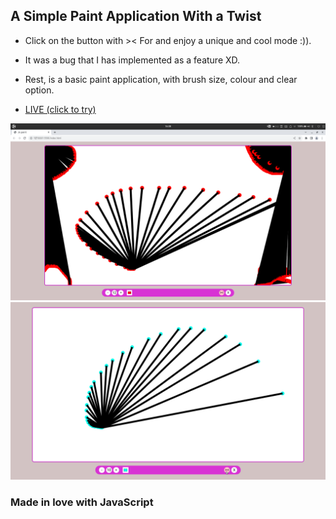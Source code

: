 ## A Simple Paint Application With a Twist


- Click on the button with >< For and enjoy a unique and cool mode :)).
- It was a bug that I has implemented as a feature XD.
- Rest, is a basic paint application, with brush size, colour and clear option.

- [LIVE (click to try)](https://divyanshsood00.github.io/jspaint/)

![New cool mode](./new-cool-mode.png)
![Cool mode](./cool-mode-preview.png)

### Made in love with JavaScript   